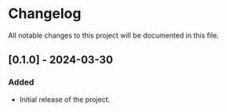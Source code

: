 # Changelog

All notable changes to this project will be documented in this file.

## [0.1.0] - 2024-03-30

### Added
- Initial release of the project.